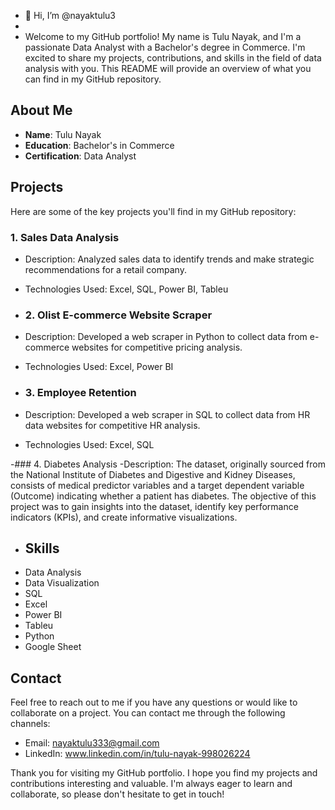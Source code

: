 - 👋 Hi, I’m @nayaktulu3
- 
- Welcome to my GitHub portfolio! My name is Tulu Nayak, and I'm a passionate Data Analyst with a Bachelor's degree in Commerce. I'm excited to share my projects, contributions, and skills in the field of data analysis with you. This README will provide an overview of what you can find in my GitHub repository.

## About Me
- **Name**: Tulu Nayak
- **Education**: Bachelor's in Commerce
- **Certification**: Data Analyst

## Projects
Here are some of the key projects you'll find in my GitHub repository:

### 1. Sales Data Analysis
- Description: Analyzed sales data to identify trends and make strategic recommendations for a retail company.
- Technologies Used: Excel, SQL, Power BI, Tableu

- ### 2. Olist E-commerce Website Scraper
- Description: Developed a web scraper in Python to collect data from e-commerce websites for competitive pricing analysis.
- Technologies Used: Excel, Power BI

- ### 3. Employee Retention
- Description: Developed a web scraper in SQL to collect data from HR data websites for competitive HR analysis.
- Technologies Used: Excel, SQL

-### 4. Diabetes Analysis
-Description: The dataset, originally sourced from the National Institute of Diabetes and Digestive and Kidney Diseases, consists of medical predictor variables and a target dependent variable (Outcome) indicating whether a patient has diabetes. The objective of this project was to gain insights into the dataset, identify key performance indicators (KPIs), and create informative visualizations.

- ## Skills
- Data Analysis
- Data Visualization
- SQL
- Excel
- Power BI
- Tableu
- Python
- Google Sheet


## Contact
Feel free to reach out to me if you have any questions or would like to collaborate on a project. You can contact me through the following channels:
- Email: nayaktulu333@gmail.com
- LinkedIn: www.linkedin.com/in/tulu-nayak-998026224


Thank you for visiting my GitHub portfolio. I hope you find my projects and contributions interesting and valuable. I'm always eager to learn and collaborate, so please don't hesitate to get in touch!

<!---
nayaktulu3/nayaktulu3 is a ✨ special ✨ repository because its `README.md` (this file) appears on your GitHub profile.
You can click the Preview link to take a look at your changes.
--->

